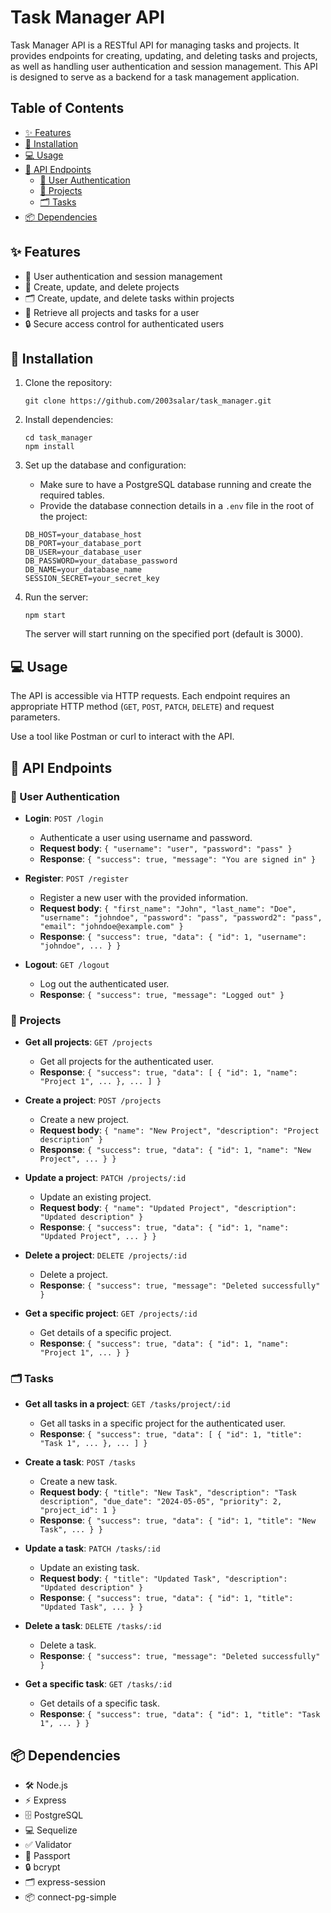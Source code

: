 # Task Manager API

Task Manager API is a RESTful API for managing tasks and projects. It provides endpoints for creating, updating, and deleting tasks and projects, as well as handling user authentication and session management. This API is designed to serve as a backend for a task management application.

## Table of Contents

- [✨ Features](#features)
- [🔧 Installation](#installation)
- [💻 Usage](#usage)
- [📡 API Endpoints](#api-endpoints)
  - [🔑 User Authentication](#user-authentication)
  - [📂 Projects](#projects)
  - [🗂️ Tasks](#tasks)
- [📦 Dependencies](#dependencies)

## ✨ Features

- 🔐 User authentication and session management
- 📂 Create, update, and delete projects
- 🗂️ Create, update, and delete tasks within projects
- 👤 Retrieve all projects and tasks for a user
- 🔒 Secure access control for authenticated users

## 🔧 Installation

1. Clone the repository:

    ```shell
    git clone https://github.com/2003salar/task_manager.git
    ```

2. Install dependencies:

    ```shell
    cd task_manager
    npm install
    ```

3. Set up the database and configuration:
    - Make sure to have a PostgreSQL database running and create the required tables.
    - Provide the database connection details in a `.env` file in the root of the project:
    
    ```plaintext
    DB_HOST=your_database_host
    DB_PORT=your_database_port
    DB_USER=your_database_user
    DB_PASSWORD=your_database_password
    DB_NAME=your_database_name
    SESSION_SECRET=your_secret_key
    ```

4. Run the server:

    ```shell
    npm start
    ```

    The server will start running on the specified port (default is 3000).

## 💻 Usage

The API is accessible via HTTP requests. Each endpoint requires an appropriate HTTP method (`GET`, `POST`, `PATCH`, `DELETE`) and request parameters.

Use a tool like Postman or curl to interact with the API.

## 📡 API Endpoints

### 🔑 User Authentication

- **Login**: `POST /login`
    - Authenticate a user using username and password.
    - **Request body**: `{ "username": "user", "password": "pass" }`
    - **Response**: `{ "success": true, "message": "You are signed in" }`

- **Register**: `POST /register`
    - Register a new user with the provided information.
    - **Request body**: `{ "first_name": "John", "last_name": "Doe", "username": "johndoe", "password": "pass", "password2": "pass", "email": "johndoe@example.com" }`
    - **Response**: `{ "success": true, "data": { "id": 1, "username": "johndoe", ... } }`

- **Logout**: `GET /logout`
    - Log out the authenticated user.
    - **Response**: `{ "success": true, "message": "Logged out" }`

### 📂 Projects

- **Get all projects**: `GET /projects`
    - Get all projects for the authenticated user.
    - **Response**: `{ "success": true, "data": [ { "id": 1, "name": "Project 1", ... }, ... ] }`

- **Create a project**: `POST /projects`
    - Create a new project.
    - **Request body**: `{ "name": "New Project", "description": "Project description" }`
    - **Response**: `{ "success": true, "data": { "id": 1, "name": "New Project", ... } }`

- **Update a project**: `PATCH /projects/:id`
    - Update an existing project.
    - **Request body**: `{ "name": "Updated Project", "description": "Updated description" }`
    - **Response**: `{ "success": true, "data": { "id": 1, "name": "Updated Project", ... } }`

- **Delete a project**: `DELETE /projects/:id`
    - Delete a project.
    - **Response**: `{ "success": true, "message": "Deleted successfully" }`

- **Get a specific project**: `GET /projects/:id`
    - Get details of a specific project.
    - **Response**: `{ "success": true, "data": { "id": 1, "name": "Project 1", ... } }`

### 🗂️ Tasks

- **Get all tasks in a project**: `GET /tasks/project/:id`
    - Get all tasks in a specific project for the authenticated user.
    - **Response**: `{ "success": true, "data": [ { "id": 1, "title": "Task 1", ... }, ... ] }`

- **Create a task**: `POST /tasks`
    - Create a new task.
    - **Request body**: `{ "title": "New Task", "description": "Task description", "due_date": "2024-05-05", "priority": 2, "project_id": 1 }`
    - **Response**: `{ "success": true, "data": { "id": 1, "title": "New Task", ... } }`

- **Update a task**: `PATCH /tasks/:id`
    - Update an existing task.
    - **Request body**: `{ "title": "Updated Task", "description": "Updated description" }`
    - **Response**: `{ "success": true, "data": { "id": 1, "title": "Updated Task", ... } }`

- **Delete a task**: `DELETE /tasks/:id`
    - Delete a task.
    - **Response**: `{ "success": true, "message": "Deleted successfully" }`

- **Get a specific task**: `GET /tasks/:id`
    - Get details of a specific task.
    - **Response**: `{ "success": true, "data": { "id": 1, "title": "Task 1", ... } }`

## 📦 Dependencies

- 🛠️ Node.js
- ⚡ Express
- 🗄️ PostgreSQL
- 💻 Sequelize
- ✅ Validator
- 🔑 Passport
- 🔒 bcrypt
- 🗂️ express-session
- 📦 connect-pg-simple
